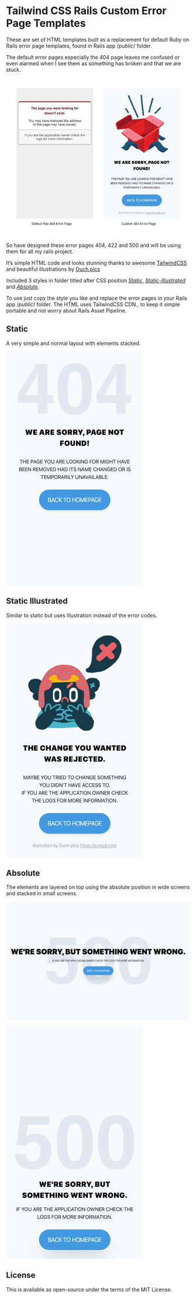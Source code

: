 # Tailwind CSS Rails Custom Error Page Templates
These are set of HTML templates built as a replacement for default Ruby on Rails error page templates, found in Rails app /*public*/ folder.

The default error pages especially the 404 page leaves me confused or even alarmed when I see them as something has broken and that we are stuck. 

![Default vs Custom](https://github.com/mdjamal/tailwindcss-rails-custom-error-page-templates/raw/master/screenshots/default-vs-custom.jpg) 

So have designed these error pages 404, 422 and 500 and will be using them for all my rails project.

It’s simple HTML code and looks stunning thanks to awesome [TailwindCSS](https://tailwindcss.com/) and beautiful illustrations by [Ouch.pics](https://icons8.com) 

Included 3 styles in folder titled after CSS position [*Static*](#static), [*Static-Illustrated*](#static-illustrated) and [*Absolute*](#absolute).

To use just copy the style you like and replace the error pages in your Rails app /*public*/ folder. The HTML uses TailwindCSS CDN., to keep it simple portable and not worry about Rails Asset Pipeline. 

## Static
A very simple and normal layout with elements stacked. 

![Static](https://github.com/mdjamal/tailwindcss-rails-custom-error-page-templates/raw/master/screenshots/Sizzy-iPhone%2011%20Pro%20%2003Mar%2016.31.png)

## Static Illustrated
Similar to static but uses illustration instead of the error codes.

![Illustrated](https://github.com/mdjamal/tailwindcss-rails-custom-error-page-templates/raw/master/screenshots/Sizzy-iPhone%2011%20Pro%20%2003Mar%2016.36.png)

## Absolute
The elements are layered on top using the absolute position in wide screens and stacked in small screens.

![Absolute Big Screen](https://github.com/mdjamal/tailwindcss-rails-custom-error-page-templates/raw/master/screenshots/Sizzy-iPad%20Pro%2011%20%2003Mar%2016.39.png)

![Absolute Small Screen](https://github.com/mdjamal/tailwindcss-rails-custom-error-page-templates/raw/master/screenshots/Sizzy-iPhone%2011%20Pro%20%2003Mar%2016.39.png)

## License
This is available as open-source under the terms of the MIT License.
